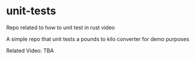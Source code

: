 # unit-tests

Repo related to how to unit test in rust video

A simple repo that unit tests a pounds to kilo converter for demo purposes

Related Video:
TBA
